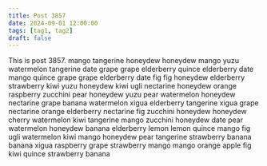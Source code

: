 ```yaml
---
title: Post 3857
date: 2024-09-01 12:00:00
tags: [tag1, tag2]
draft: false
---
```

This is post 3857.
mango
tangerine
honeydew
honeydew
mango
yuzu
watermelon
tangerine
date
grape
grape
elderberry
quince
elderberry
date
mango
quince
grape
grape
elderberry
date
fig
fig
honeydew
elderberry
strawberry
kiwi
yuzu
honeydew
kiwi
ugli
nectarine
honeydew
orange
raspberry
zucchini
pear
honeydew
yuzu
pear
watermelon
honeydew
nectarine
grape
banana
watermelon
xigua
elderberry
tangerine
xigua
grape
nectarine
orange
elderberry
nectarine
fig
zucchini
honeydew
honeydew
cherry
watermelon
kiwi
tangerine
mango
zucchini
honeydew
date
pear
watermelon
honeydew
banana
elderberry
lemon
lemon
quince
mango
fig
ugli
watermelon
kiwi
mango
honeydew
pear
tangerine
strawberry
banana
banana
xigua
raspberry
grape
strawberry
mango
mango
orange
apple
fig
kiwi
quince
strawberry
banana
